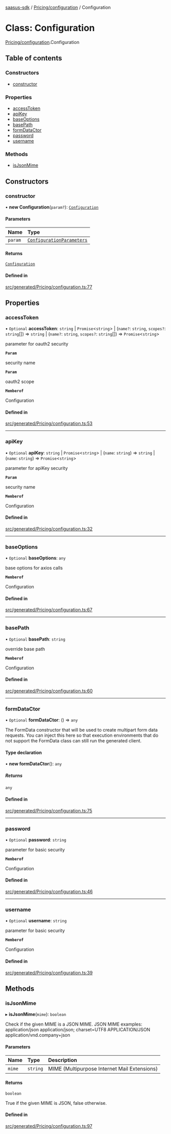 [saasus-sdk](../README.md) / [Pricing/configuration](../modules/Pricing_configuration.md) / Configuration

# Class: Configuration

[Pricing/configuration](../modules/Pricing_configuration.md).Configuration

## Table of contents

### Constructors

- [constructor](Pricing_configuration.Configuration.md#constructor)

### Properties

- [accessToken](Pricing_configuration.Configuration.md#accesstoken)
- [apiKey](Pricing_configuration.Configuration.md#apikey)
- [baseOptions](Pricing_configuration.Configuration.md#baseoptions)
- [basePath](Pricing_configuration.Configuration.md#basepath)
- [formDataCtor](Pricing_configuration.Configuration.md#formdatactor)
- [password](Pricing_configuration.Configuration.md#password)
- [username](Pricing_configuration.Configuration.md#username)

### Methods

- [isJsonMime](Pricing_configuration.Configuration.md#isjsonmime)

## Constructors

### constructor

• **new Configuration**(`param?`): [`Configuration`](Pricing_configuration.Configuration.md)

#### Parameters

| Name | Type |
| :------ | :------ |
| `param` | [`ConfigurationParameters`](../interfaces/Pricing_configuration.ConfigurationParameters.md) |

#### Returns

[`Configuration`](Pricing_configuration.Configuration.md)

#### Defined in

[src/generated/Pricing/configuration.ts:77](https://github.com/saasus-platform/saasus-sdk-javascript/blob/09ef427/src/generated/Pricing/configuration.ts#L77)

## Properties

### accessToken

• `Optional` **accessToken**: `string` \| `Promise`\<`string`\> \| (`name?`: `string`, `scopes?`: `string`[]) => `string` \| (`name?`: `string`, `scopes?`: `string`[]) => `Promise`\<`string`\>

parameter for oauth2 security

**`Param`**

security name

**`Param`**

oauth2 scope

**`Memberof`**

Configuration

#### Defined in

[src/generated/Pricing/configuration.ts:53](https://github.com/saasus-platform/saasus-sdk-javascript/blob/09ef427/src/generated/Pricing/configuration.ts#L53)

___

### apiKey

• `Optional` **apiKey**: `string` \| `Promise`\<`string`\> \| (`name`: `string`) => `string` \| (`name`: `string`) => `Promise`\<`string`\>

parameter for apiKey security

**`Param`**

security name

**`Memberof`**

Configuration

#### Defined in

[src/generated/Pricing/configuration.ts:32](https://github.com/saasus-platform/saasus-sdk-javascript/blob/09ef427/src/generated/Pricing/configuration.ts#L32)

___

### baseOptions

• `Optional` **baseOptions**: `any`

base options for axios calls

**`Memberof`**

Configuration

#### Defined in

[src/generated/Pricing/configuration.ts:67](https://github.com/saasus-platform/saasus-sdk-javascript/blob/09ef427/src/generated/Pricing/configuration.ts#L67)

___

### basePath

• `Optional` **basePath**: `string`

override base path

**`Memberof`**

Configuration

#### Defined in

[src/generated/Pricing/configuration.ts:60](https://github.com/saasus-platform/saasus-sdk-javascript/blob/09ef427/src/generated/Pricing/configuration.ts#L60)

___

### formDataCtor

• `Optional` **formDataCtor**: () => `any`

The FormData constructor that will be used to create multipart form data
requests. You can inject this here so that execution environments that
do not support the FormData class can still run the generated client.

#### Type declaration

• **new formDataCtor**(): `any`

##### Returns

`any`

#### Defined in

[src/generated/Pricing/configuration.ts:75](https://github.com/saasus-platform/saasus-sdk-javascript/blob/09ef427/src/generated/Pricing/configuration.ts#L75)

___

### password

• `Optional` **password**: `string`

parameter for basic security

**`Memberof`**

Configuration

#### Defined in

[src/generated/Pricing/configuration.ts:46](https://github.com/saasus-platform/saasus-sdk-javascript/blob/09ef427/src/generated/Pricing/configuration.ts#L46)

___

### username

• `Optional` **username**: `string`

parameter for basic security

**`Memberof`**

Configuration

#### Defined in

[src/generated/Pricing/configuration.ts:39](https://github.com/saasus-platform/saasus-sdk-javascript/blob/09ef427/src/generated/Pricing/configuration.ts#L39)

## Methods

### isJsonMime

▸ **isJsonMime**(`mime`): `boolean`

Check if the given MIME is a JSON MIME.
JSON MIME examples:
  application/json
  application/json; charset=UTF8
  APPLICATION/JSON
  application/vnd.company+json

#### Parameters

| Name | Type | Description |
| :------ | :------ | :------ |
| `mime` | `string` | MIME (Multipurpose Internet Mail Extensions) |

#### Returns

`boolean`

True if the given MIME is JSON, false otherwise.

#### Defined in

[src/generated/Pricing/configuration.ts:97](https://github.com/saasus-platform/saasus-sdk-javascript/blob/09ef427/src/generated/Pricing/configuration.ts#L97)
